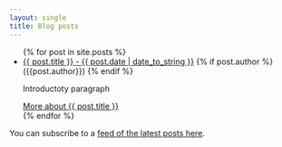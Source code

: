 ```yaml
---
layout: single
title: Blog posts
---
```


<ul>
  {% for post in site.posts %}
    <li>
      <a href="{{ post.url }}">{{ post.title }} - {{ post.date  | date_to_string }}</a> {% if post.author %} ({{post.author}}) {% endif %}
      <p>Introductoty paragraph</p>
      <a href="{{ post.url }}">More about {{ post.title }}</a>
    </li>
  {% endfor %}
</ul>


You can subscribe to a [feed of the latest posts here](/feed.xml). 
